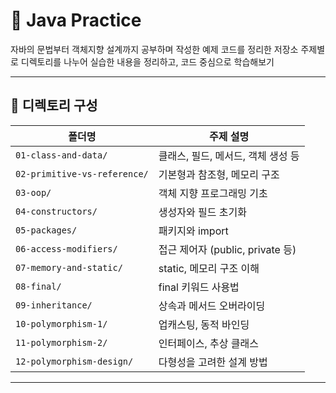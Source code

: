 # 🧪 Java Practice

자바의 문법부터 객체지향 설계까지 공부하며 작성한 예제 코드를 정리한 저장소
주제별로 디렉토리를 나누어 실습한 내용을 정리하고, 코드 중심으로 학습해보기

---

## 📁 디렉토리 구성

| 폴더명                         | 주제 설명 |
|--------------------------------|------------------------------|
| `01-class-and-data/`           | 클래스, 필드, 메서드, 객체 생성 등 |
| `02-primitive-vs-reference/`   | 기본형과 참조형, 메모리 구조 |
| `03-oop/`                      | 객체 지향 프로그래밍 기초 |
| `04-constructors/`             | 생성자와 필드 초기화 |
| `05-packages/`                 | 패키지와 import |
| `06-access-modifiers/`         | 접근 제어자 (public, private 등) |
| `07-memory-and-static/`        | static, 메모리 구조 이해 |
| `08-final/`                    | final 키워드 사용법 |
| `09-inheritance/`              | 상속과 메서드 오버라이딩 |
| `10-polymorphism-1/`           | 업캐스팅, 동적 바인딩 |
| `11-polymorphism-2/`           | 인터페이스, 추상 클래스 |
| `12-polymorphism-design/`      | 다형성을 고려한 설계 방법 |

---

